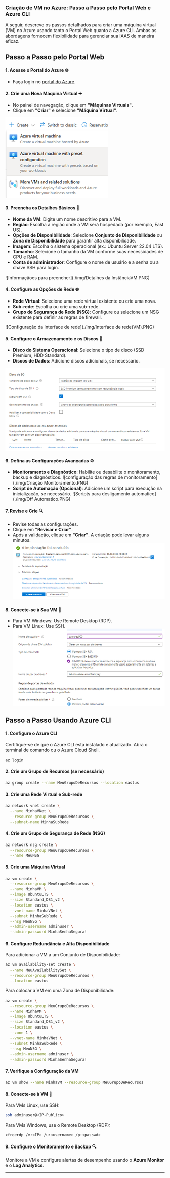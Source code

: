 ### Criação de VM no Azure: Passo a Passo pelo Portal Web e Azure CLI

A seguir, descrevo os passos detalhados para criar uma máquina virtual (VM) no Azure usando tanto o Portal Web quanto a Azure CLI. Ambas as abordagens fornecem flexibilidade para gerenciar sua IAAS de maneira eficaz.

## Passo a Passo pelo Portal Web

#### 1. Acesse o Portal do Azure 🌐

- Faça login no [portal do Azure](https://portal.azure.com).

#### 2. Crie uma Nova Máquina Virtual ➕

- No painel de navegação, clique em **"Máquinas Virtuais"**.
- Clique em **"Criar"** e selecione **"Máquina Virtual"**.

![Criação da VM](./img/CreateVM.png)

#### 3. Preencha os Detalhes Básicos 📝

- **Nome da VM**: Digite um nome descritivo para a VM.
- **Região**: Escolha a região onde a VM será hospedada (por exemplo, East US).
- **Opções de Disponibilidade**: Selecione **Conjunto de Disponibilidade** ou **Zona de Disponibilidade** para garantir alta disponibilidade.
- **Imagem**: Escolha o sistema operacional (ex.: Ubuntu Server 22.04 LTS).
- **Tamanho**: Selecione o tamanho da VM conforme suas necessidades de CPU e RAM.
- **Conta de administrador**: Configure o nome de usuário e a senha ou a chave SSH para login.

![Informaçãoes para preencher](./img/Detalhes da InstânciaVM.PNG)

#### 4. Configure as Opções de Rede 🌐

- **Rede Virtual**: Selecione uma rede virtual existente ou crie uma nova.
- **Sub-rede**: Escolha ou crie uma sub-rede.
- **Grupo de Segurança de Rede (NSG)**: Configure ou selecione um NSG existente para definir as regras de firewall.

![Configuração da Interface de rede](./img/Interface de rede(VM).PNG)

#### 5. Configure o Armazenamento e os Discos 💾

- **Disco do Sistema Operacional**: Selecione o tipo de disco (SSD Premium, HDD Standard).
- **Discos de Dados**: Adicione discos adicionais, se necessário.

![Configuração de discos](./img/Disk(VM).PNG)

#### 6. Defina as Configurações Avançadas ⚙️

- **Monitoramento e Diagnóstico**: Habilite ou desabilite o monitoramento, backup e diagnósticos.
![configuração das regras de monitoramento](./img/Criação Monitoramento.PNG)
- **Script de Automação (Opcional)**: Adicione um script para execução na inicialização, se necessário.
![Scripts para desligamento automatico](./img/Off Automatico.PNG)

#### 7. Revise e Crie 🔍

- Revise todas as configurações.
- Clique em **"Revisar e Criar"**.
- Após a validação, clique em **"Criar"**. A criação pode levar alguns minutos.
![Fim](./img/END.PNG)

#### 8. Conecte-se à Sua VM 🌟

- Para VM Windows: Use Remote Desktop (RDP).
- Para VM Linux: Use SSH.
![Criação de nossa chave pública para conexão](./img/Usuário(VM).PNG)

## Passo a Passo Usando Azure CLI

#### 1. Configure o Azure CLI

Certifique-se de que o Azure CLI está instalado e atualizado. Abra o terminal de comando ou o Azure Cloud Shell.

```bash
az login
```

#### 2. Crie um Grupo de Recursos (se necessário)

```bash
az group create --name MeuGrupoDeRecursos --location eastus
```

#### 3. Crie uma Rede Virtual e Sub-rede

```bash
az network vnet create \
  --name MinhaVNet \
  --resource-group MeuGrupoDeRecursos \
  --subnet-name MinhaSubRede
```

#### 4. Crie um Grupo de Segurança de Rede (NSG)

```bash
az network nsg create \
  --resource-group MeuGrupoDeRecursos \
  --name MeuNSG
```

#### 5. Crie uma Máquina Virtual

```bash
az vm create \
  --resource-group MeuGrupoDeRecursos \
  --name MinhaVM \
  --image UbuntuLTS \
  --size Standard_DS1_v2 \
  --location eastus \
  --vnet-name MinhaVNet \
  --subnet MinhaSubRede \
  --nsg MeuNSG \
  --admin-username adminuser \
  --admin-password MinhaSenhaSegura!
```

#### 6. Configure Redundância e Alta Disponibilidade

Para adicionar a VM a um Conjunto de Disponibilidade:

```bash
az vm availability-set create \
  --name MeuAvailabilitySet \
  --resource-group MeuGrupoDeRecursos \
  --location eastus
```

Para colocar a VM em uma Zona de Disponibilidade:

```bash
az vm create \
  --resource-group MeuGrupoDeRecursos \
  --name MinhaVM \
  --image UbuntuLTS \
  --size Standard_DS1_v2 \
  --location eastus \
  --zone 1 \
  --vnet-name MinhaVNet \
  --subnet MinhaSubRede \
  --nsg MeuNSG \
  --admin-username adminuser \
  --admin-password MinhaSenhaSegura!
```

#### 7. Verifique a Configuração da VM

```bash
az vm show --name MinhaVM --resource-group MeuGrupoDeRecursos
```

#### 8. Conecte-se à VM 🌟

Para VMs Linux, use SSH:

```bash
ssh adminuser@<IP-Publico>
```

Para VMs Windows, use o Remote Desktop (RDP):

```bash
xfreerdp /v:<IP> /u:<username> /p:<passwd>
```

#### 9. Configure o Monitoramento e Backup 🔍

Monitore a VM e configure alertas de desempenho usando o **Azure Monitor** e o **Log Analytics**.

---
